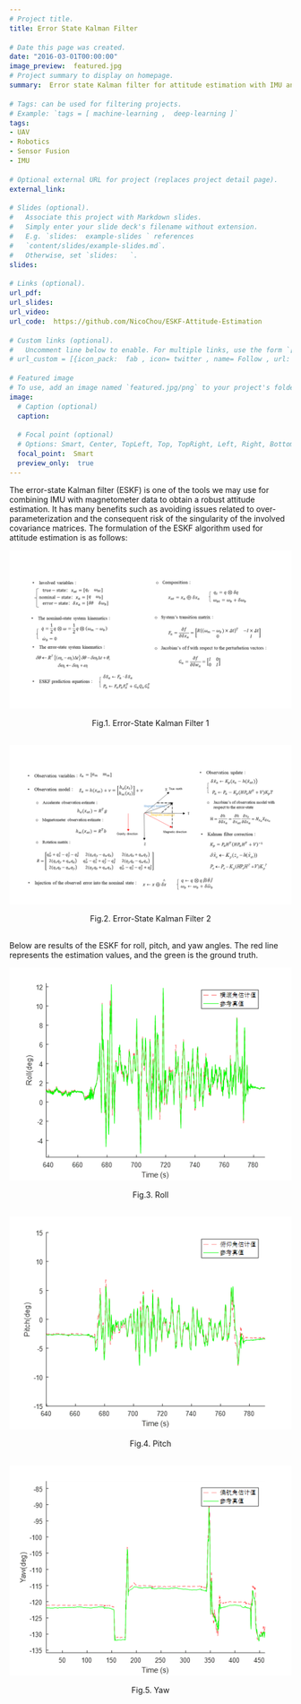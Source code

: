 ```yaml
---
# Project title.
title: Error State Kalman Filter 

# Date this page was created.
date: "2016-03-01T00:00:00"
image_preview:  featured.jpg 
# Project summary to display on homepage.
summary:  Error state Kalman filter for attitude estimation with IMU and Magnetometer data 

# Tags: can be used for filtering projects.
# Example: `tags = [ machine-learning ,  deep-learning ]`
tags:
- UAV    
- Robotics   
- Sensor Fusion  
- IMU 

# Optional external URL for project (replaces project detail page).
external_link:   

# Slides (optional).
#   Associate this project with Markdown slides.
#   Simply enter your slide deck's filename without extension.
#   E.g. `slides:  example-slides ` references 
#   `content/slides/example-slides.md`.
#   Otherwise, set `slides:   `.
slides:   

# Links (optional).
url_pdf:   
url_slides:   
url_video:   
url_code:  https://github.com/NicoChou/ESKF-Attitude-Estimation 

# Custom links (optional).
#   Uncomment line below to enable. For multiple links, use the form `[{...}, {...}, {...}]`.
# url_custom = [{icon_pack:  fab , icon= twitter , name= Follow , url:  https://twitter.com/georgecushen }]

# Featured image
# To use, add an image named `featured.jpg/png` to your project's folder. 
image:
  # Caption (optional)
  caption:   
  
  # Focal point (optional)
  # Options: Smart, Center, TopLeft, Top, TopRight, Left, Right, BottomLeft, Bottom, BottomRight
  focal_point:  Smart 
  preview_only:  true 
---
```

The error-state Kalman filter (ESKF) is one of the tools we may use for 
combining IMU with magnetometer data to obtain a robust attitude estimation. 
It has many benefits such as avoiding issues related to over-parameterization and the consequent risk of the singularity 
of the involved covariance matrices. 
The formulation of the ESKF algorithm used for attitude estimation is as follows:

![This is an image](Slide12.png)
<center>Fig.1. Error-State Kalman Filter 1</center>
</br>

![This is an image](Slide13.png)
<center>Fig.2. Error-State Kalman Filter 2</center>
</br>

Below are results of the ESKF for roll, pitch, and yaw angles. 
The red line represents the estimation values, and the green is the ground truth.


![This is an image](featured.png)
<center>Fig.3. Roll</center>
</br>

![This is an image](eskf_2.png)
<center>Fig.4. Pitch</center>
</br>

![This is an image](eskf_3.png)
<center>Fig.5. Yaw</center>